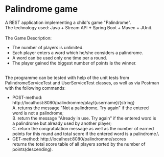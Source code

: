 # Palindrome game
A REST application implementing a child's game "Palindrome".\
The technology used: Java + Stream API + Spring Boot + Maven + JUnit.\
\
The Game Description:
* The number of players is unlimited.
* Each player enters a word which he/she considers a palindrome.
* A word can be used only one time per a round.
* The player gained the biggest number of points is the winner.

\
The programme can be tested with help of the unit tests from PalindromeServiceTest and UserServiceTest classes, as well as via Postman with the following commands:
* POST-method: http://localhost:8080/palindromme/play/{username}/{string}
\
             A. returns the message "Not a palindrome. Try again" if the entered word is not a palindrome;\
             B. return the message "Already in use. Try again" if the entered word is a palindrome but already used by another player;\
             C. return the congratulation message as well as the number of earned points for this round and total score if the entered word is a palindrome.\
* GET-method: http://localhost:8080/palindromme/scores
\
            returns the total score table of all players sorted by the number of points(descending).
